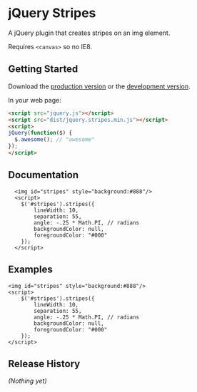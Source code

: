 # jQuery Stripes

A jQuery plugin that creates stripes on an img element.

Requires `<canvas>` so no IE8. 

## Getting Started
Download the [production version][min] or the [development version][max].

[min]: https://raw.github.com/patrickgunderson/jquery.stripes/master/dist/jquery.stripes.min.js
[max]: https://raw.github.com/patrickgunderson/jquery.stripes/master/dist/jquery.stripes.js

In your web page:

```html
<script src="jquery.js"></script>
<script src="dist/jquery.stripes.min.js"></script>
<script>
jQuery(function($) {
  $.awesome(); // "awesome"
});
</script>
```

## Documentation

      <img id="stripes" style="background:#888"/>
      <script>
        $('#stripes').stripes({
            lineWidth: 10,
            separation: 55,
            angle: -.25 * Math.PI, // radians
            backgroundColor: null,
            foregroundColor: "#000"
        });
      </script>

## Examples
    <img id="stripes" style="background:#888"/>
    <script>
        $('#stripes').stripes({
            lineWidth: 10,
            separation: 55,
            angle: -.25 * Math.PI, // radians
            backgroundColor: null,
            foregroundColor: "#000"
        });
    </script>

## Release History
_(Nothing yet)_
